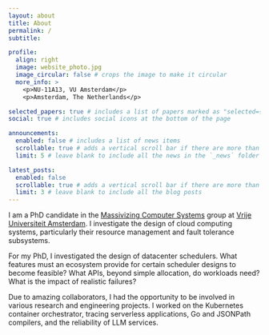 ```yaml
---
layout: about
title: About
permalink: /
subtitle: 

profile:
  align: right
  image: website_photo.jpg
  image_circular: false # crops the image to make it circular
  more_info: >
    <p>NU-11A13, VU Amsterdam</p>
    <p>Amsterdam, The Netherlands</p>

selected_papers: true # includes a list of papers marked as "selected={true}"
social: true # includes social icons at the bottom of the page

announcements:
  enabled: false # includes a list of news items
  scrollable: true # adds a vertical scroll bar if there are more than 3 news items
  limit: 5 # leave blank to include all the news in the `_news` folder

latest_posts:
  enabled: false
  scrollable: true # adds a vertical scroll bar if there are more than 3 new posts items
  limit: 3 # leave blank to include all the blog posts
---
```


I am a PhD candidate in the <a href='https://atlarge-research.com/stalluri/'>Massivizing Computer Systems</a> group at <a href='https://vu.nl/en'>Vrije Universiteit Amsterdam</a>. I investigate the design of cloud computing systems, particularly their resource management and fault tolerance subsystems.

For my PhD, I investigated the design of datacenter schedulers. What features must an ecosystem provide for certain scheduler designs to become feasible? What APIs, beyond simple allocation, do workloads need? What is the impact of realistic failures?

Due to amazing collaborators, I had the opportunity to be involved in various research and engineering projects. I worked on the Kubernetes container orchestrator, tracing serverless applications, Go and JSONPath compilers, and the reliability of LLM services.
